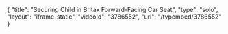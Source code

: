 {
    "title": "Securing Child in Britax Forward-Facing Car Seat",
    "type": "solo",
    "layout": "iframe-static",
    "videoId": "3786552",
    "url": "\/tvpembed\/3786552"
}